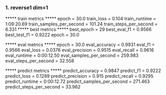 
### 1. reverse1 dim=1
***** train metrics *****
  epoch                    =       30.0
  train_loss               =      0.104
  train_runtime            = 1:09:20.69
  train_samples_per_second =     101.24
  train_steps_per_second   =      6.331
***** best metrics *****
  best_epoch   =     29
  best_eval_f1 = 0.9566
  best_test_f1 = 0.9222
  epoch        =   30.0

***** eval metrics *****
  epoch                   =       30.0
  eval_accuracy           =     0.9931
  eval_f1                 =     0.9566
  eval_loss               =     0.0376
  eval_precision          =     0.9515
  eval_recall             =     0.9616
  eval_runtime            = 0:00:12.50
  eval_samples_per_second =    259.983
  eval_steps_per_second   =     32.558

***** predict metrics *****
  predict_accuracy           =     0.9847
  predict_f1                 =     0.9222
  predict_loss               =     0.1289
  predict_precision          =      0.915
  predict_recall             =     0.9295
  predict_runtime            = 0:00:12.72
  predict_samples_per_second =    271.463
  predict_steps_per_second   =     33.962

  